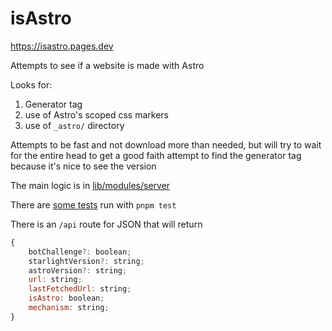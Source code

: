 # isAstro

https://isastro.pages.dev

Attempts to see if a website is made with Astro

Looks for:

1. Generator tag
2. use of Astro's scoped css markers
3. use of `_astro/` directory

Attempts to be fast and not download more than needed, but will try to wait for the entire head to get a good faith attempt to find the generator tag because it's nice to see the version

The main logic is in [lib/modules/server](./src/lib/modules/server/index.ts)

There are [some tests](./src/lib/test/index.ts) run with `pnpm test`

There is an `/api` route for JSON that will return

```js
{
    botChallenge?: boolean;
    starlightVersion?: string;
    astroVersion?: string;
    url: string;
    lastFetchedUrl: string;
    isAstro: boolean;
    mechanism: string;
}
```
